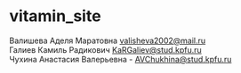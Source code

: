 # vitamin_site

Валишева Аделя Маратовна valisheva2002@mail.ru  
Галиев Камиль Радикович KaRGaliev@stud.kpfu.ru  
Чухина Анастасия Валерьевна - AVChukhina@stud.kpfu.ru
